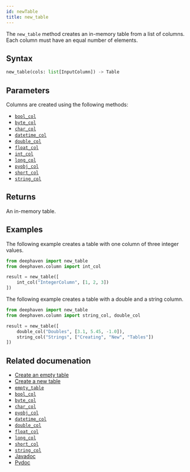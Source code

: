 ```yaml
---
id: newTable
title: new_table
---
```


The `new_table` method creates an in-memory table from a list of columns. Each column must have an equal number of elements.

## Syntax

```python syntax
new_table(cols: list[InputColumn]) -> Table
```

## Parameters

<ParamTable>
<Param name="cols" type="InputColumn">

Columns are created using the following methods:

- [`bool_col`](./boolCol.md)
- [`byte_col`](./byteCol.md)
- [`char_col` ](./charCol.md)
- [`datetime_col`](./dateTimeCol.md)
- [`double_col`](./doubleCol.md)
- [`float_col`](./floatCol.md)
- [`int_col`](./intCol.md)
- [`long_col`](./longCol.md)
- [`pyobj_col`](./pyobj_col.md)
- [`short_col`](./shortCol.md)
- [`string_col`](./stringCol.md)

</Param>
</ParamTable>

## Returns

An in-memory table.

## Examples

The following example creates a table with one column of three integer values.

```python
from deephaven import new_table
from deephaven.column import int_col

result = new_table([
    int_col("IntegerColumn", [1, 2, 3])
])
```

The following example creates a table with a double and a string column.

```python
from deephaven import new_table
from deephaven.column import string_col, double_col

result = new_table([
    double_col("Doubles", [3.1, 5.45, -1.0]),
    string_col("Strings", ["Creating", "New", "Tables"])
])
```

## Related documenation

- [Create an empty table](../../../how-to-guides/empty-table.md)
- [Create a new table](../../../how-to-guides/new-table.md)
- [`empty_table`](./emptyTable.md)
- [`bool_col`](./boolCol.md)
- [`byte_col`](./byteCol.md)
- [`char_col`](./charCol.md)
- [`pyobj_col`](./pyobj_col.md)
- [`datetime_col`](./dateTimeCol.md)
- [`double_col`](./doubleCol.md)
- [`float_col`](./floatCol.md)
- [`long_col`](./longCol.md)
- [`short_col`](./shortCol.md)
- [`string_col`](./stringCol.md)
- [Javadoc](<https://deephaven.io/core/javadoc/io/deephaven/engine/util/TableTools.html#emptyTable(long)>)
- [Pydoc](https://deephaven.io/core/pydoc/code/deephaven.table_factory.html?highlight=new_table#deephaven.table_factory.new_table)
